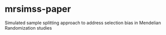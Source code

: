 # mrsimss-paper
Simulated sample splitting approach to address selection bias in Mendelian Randomization studies
